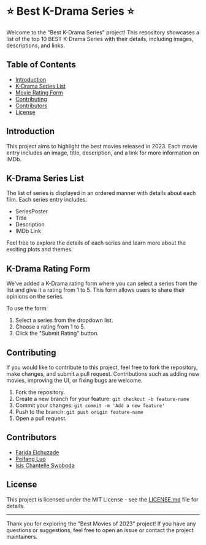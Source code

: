 # ⭐ Best K-Drama Series ⭐

Welcome to the "Best K-Drama Series" project! This repository showcases a list of the top 10 BEST K-Drama Series with their details, including images, descriptions, and links.

## Table of Contents

- [Introduction](#introduction)
- [K-Drama Series List](#K-Drama-Series-List)
- [Movie Rating Form](#movie-rating-form)
- [Contributing](#contributing)
- [Contributors](#contributors)
- [License](#license)

## Introduction

This project aims to highlight the best movies released in 2023. Each movie entry includes an image, title, description, and a link for more information on IMDb.

## K-Drama Series List

The list of series is displayed in an ordered manner with details about each film. Each series entry includes:
- SeriesPoster
- Title
- Description
- IMDb Link

Feel free to explore the details of each series and learn more about the exciting plots and themes.

## K-Drama Rating Form

We've added a K-Drama rating form where you can select a series from the list and give it a rating from 1 to 5. This form allows users to share their opinions on the series.

To use the form:
1. Select a series from the dropdown list.
2. Choose a rating from 1 to 5.
3. Click the "Submit Rating" button.

## Contributing

If you would like to contribute to this project, feel free to fork the repository, make changes, and submit a pull request. Contributions such as adding new movies, improving the UI, or fixing bugs are welcome.

1. Fork the repository.
2. Create a new branch for your feature: `git checkout -b feature-name`
3. Commit your changes: `git commit -m 'Add a new feature'`
4. Push to the branch: `git push origin feature-name`
5. Open a pull request.

## Contributors

- [Farida Elchuzade](https://twitter.com/faridaelchuzade)
- [Peifang Luo](https://www.linkedin.com/in/peifang-luo-dev/)
- [Isis Chantelle Swoboda](https://www.linkedin.com/in/isis-chantelle-swoboda/)

## License

This project is licensed under the MIT License - see the [LICENSE.md](LICENSE.md) file for details.

---

Thank you for exploring the "Best Movies of 2023" project! If you have any questions or suggestions, feel free to open an issue or contact the project maintainers.

